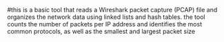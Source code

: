 #this is a basic tool that reads a Wireshark packet capture (PCAP) file and organizes the network data using linked lists and hash tables. the tool counts the number of packets per IP address and identifies the most common protocols, as well as the smallest and largest packet size
